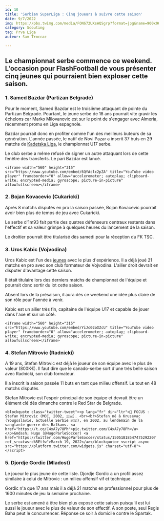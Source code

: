 ```yaml
---
id: 10
title: 'Serbian SuperLiga : Cinq joueurs à suivre cette saison'
date: 9/7/2022
img: https://pbs.twimg.com/media/FON672UXsAQSgrp?format=jpg&name=900x900
category: Scouting
tag: Prva Liga
auteur: Sam Troccaz

---
```

## Le championnat serbe commence ce weekend. L'occasion pour FlashFootball de vous présenter cinq jeunes qui pourraient bien exploser cette saison. 

### 1. Samed Bazdar (Partizan Belgrade)

Pour le moment, Samed Bazdar est le troisième attaquant de pointe du Partizan Belgrade. Pourtant, le jeune serbe de 18 ans pourrait vite gravir les échelons car Marko Milovanovic est sur le point de s'engager avec Almeria, récemment promu en Liga espagnole. 

Bazdar pourrait donc en profiter comme l'un des meilleurs buteurs de sa génération. L'année passée, le natif de Novi Pazar a inscrit 37 buts en 29 matchs de [Kadetska Liga](https://www.transfermarkt.com/kadetska-liga-srbije/startseite/wettbewerb/SB17https://www.transfermarkt.com/kadetska-liga-srbije/startseite/wettbewerb/SB17), le championnat U17 serbe. 

Le club serbe a même refusé de signer un autre attaquant lors de cette fenêtre des transferts. Le pari Bazdar est lancé. 

    <iframe width="560" height="315" src="https://www.youtube.com/embed/6QYAclc2pZA" title="YouTube video player" frameborder="0" allow="accelerometer; autoplay; clipboard-write; encrypted-media; gyroscope; picture-in-picture" allowfullscreen></iframe>

### 2. Bojan Kovacevic (Cukaricki) 

Après 8 matchs disputés en pro la saison passée, Bojan Kovacevic pourrait avoir bien plus de temps de jeu avec Cukaricki. 

Le serbe d'1m93 fait partie des quatres défenseurs centraux restants dans l'effectif et sa valeur grimpe à quelques heures du lancement de la saison. 

Le droitier pourrait être titularisé dès samedi pour la réception du FK TSC. 

### 3. Uros Kabic (Vojvodina) 

Uros Kabic est l'un des [jeunes](https://flash-football.fr/actu/25-transferts-dont-vous-n-avez-pas-entendu-parler) avec le plus d'expérience. Il a déjà joué 21 matchs en pro avec son club formateur de Vojvodina. L'ailier droit devrait en disputer d'avantage cette saison. 

Il était titulaire lors des derniers matchs de championnat de l'équipe et pourrait donc sortir du lot cette saison. 

Absent lors de la présaison, il aura dès ce weekend une idée plus claire de son rôle pour l'année à venir. 

Kabic est un ailier très fin, capitaine de l'équipe U17 et capable de jouer dans l'axe et sur un côté. 

    <iframe width="560" height="315" src="https://www.youtube.com/embed/YiJc02oXZcU" title="YouTube video player" frameborder="0" allow="accelerometer; autoplay; clipboard-write; encrypted-media; gyroscope; picture-in-picture" allowfullscreen></iframe>

### 4. Stefan Mitrovic (Radnicki) 

A 19 ans, Stefan Mitrovic est déjà le joueur de son équipe avec le plus de valeur (800K€). Il faut dire que le canado-serbe sort d'une très belle saison avec Radnicki, son club formateur. 

Il a inscrit la saison passée 11 buts en tant que milieu offensif. Le tout en 48 matchs disputés. 

Stefan Mitrovic est l'espoir principal de son équipe et devrait être un élément clé dès dimanche contre le Red Star de Belgrade. 

    <blockquote class="twitter-tweet"><p lang="fr" dir="ltr">🔎 FOCUS : Stefan Mitrovic (MOC, 2002, 🇨🇦). <br><br>Stefan né à Krusevac (Yougoslavie, actuelle Serbie 🇷🇸), en 2002, au lendemain de la sanglante guerre des Balkans. <a href="https://t.co/C4xA7y78Ph">pic.twitter.com/C4xA7y78Ph</a></p>&mdash; Hugo (@HugoParleSoccer) <a href="https://twitter.com/HugoParleSoccer/status/1505181854747529220?ref_src=twsrc%5Etfw">March 19, 2022</a></blockquote> <script async src="https://platform.twitter.com/widgets.js" charset="utf-8"></script>

### 5. Djordje Gordic (Mladost) 

Le joueur le plus jeune de cette liste. Djordje Gordic a un profil assez similaire à celui de Mitrovic : un milieu offensif vif et technique. 

Gordic n'a que 17 ans mais il a déjà 21 matchs en professionnel pour plus de 1600 minutes de jeu la semaine prochaine. 

Le serbe est amené à être bien plus exposé cette saison puisqu'il est lui aussi le joueur avec le plus de valeur de son effectif. A son poste, seul Regis Baha peut le concurrencer. Réponse ce soir à domicile contre le Spartak. 